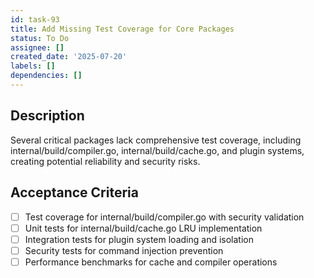 ```yaml
---
id: task-93
title: Add Missing Test Coverage for Core Packages
status: To Do
assignee: []
created_date: '2025-07-20'
labels: []
dependencies: []
---
```


## Description

Several critical packages lack comprehensive test coverage, including internal/build/compiler.go, internal/build/cache.go, and plugin systems, creating potential reliability and security risks.

## Acceptance Criteria

- [ ] Test coverage for internal/build/compiler.go with security validation
- [ ] Unit tests for internal/build/cache.go LRU implementation
- [ ] Integration tests for plugin system loading and isolation
- [ ] Security tests for command injection prevention
- [ ] Performance benchmarks for cache and compiler operations
